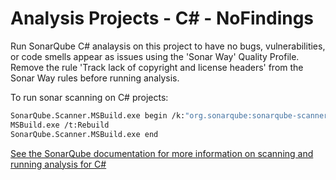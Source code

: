 # Analysis Projects - C# - NoFindings

Run SonarQube C# analaysis on this project to have no bugs, vulnerabilities, or code smells appear as issues using the 'Sonar Way' Quality Profile. Remove the rule 'Track lack of copyright and license headers' from the Sonar Way rules before running analysis.

To run sonar scanning on C# projects:
```bash
SonarQube.Scanner.MSBuild.exe begin /k:"org.sonarqube:sonarqube-scanner-msbuild" /n:"Project Name" /v:"1.0"
MSBuild.exe /t:Rebuild
SonarQube.Scanner.MSBuild.exe end
```

[See the SonarQube documentation for more information on scanning and running analysis for C#](https://docs.sonarqube.org/pages/viewpage.action?pageId=8520120)